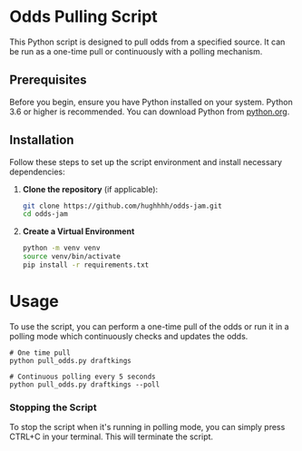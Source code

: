# Odds Pulling Script

This Python script is designed to pull odds from a specified source. It can be run as a one-time pull or continuously with a polling mechanism.

## Prerequisites

Before you begin, ensure you have Python installed on your system. Python 3.6 or higher is recommended. You can download Python from [python.org](https://www.python.org/downloads/).

## Installation

Follow these steps to set up the script environment and install necessary dependencies:

1. **Clone the repository** (if applicable):
   ```bash
   git clone https://github.com/hughhhh/odds-jam.git
   cd odds-jam

2. **Create a Virtual Environment**
   ```bash
   python -m venv venv
   source venv/bin/activate
   pip install -r requirements.txt
   ```

# Usage
To use the script, you can perform a one-time pull of the odds or run it in a polling mode which continuously checks and updates the odds.
```
# One time pull
python pull_odds.py draftkings

# Continuous polling every 5 seconds
python pull_odds.py draftkings --poll
```

### Stopping the Script
To stop the script when it's running in polling mode, you can simply press CTRL+C in your terminal. This will terminate the script.
